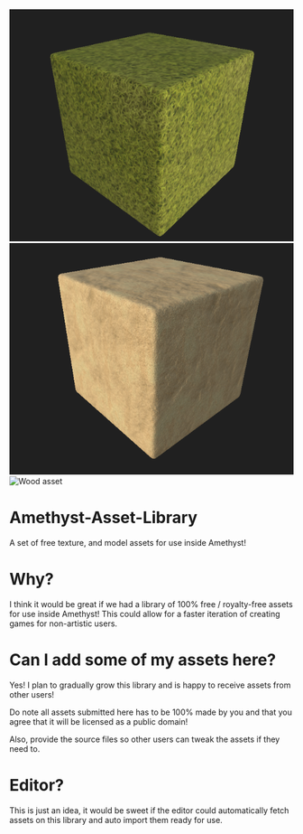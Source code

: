 <img src="_repo/grass_01.png" alt="Grass asset" />
<img src="_repo/sand_01.png" alt="Sand asset" />
<img src="_repo/wood_planks.png" alt="Wood asset" />

# Amethyst-Asset-Library

A set of free texture, and model assets for use inside Amethyst!

# Why?

I think it would be great if we had a library of 100% free / royalty-free assets for use inside Amethyst! This could allow for a faster iteration of creating games for non-artistic users.

# Can I add some of my assets here?

Yes! I plan to gradually grow this library and is happy to receive assets from other users!

Do note all assets submitted here has to be 100% made by you and that you agree that it will be licensed as a public domain!

Also, provide the source files so other users can tweak the assets if they need to.

# Editor?

This is just an idea, it would be sweet if the editor could automatically fetch assets on this library and auto import them ready for use.
